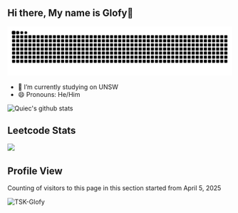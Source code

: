 ## Hi there, My name is Glofy👋

![snake gif](https://github.com/TSK-Glofy/TSK-Glofy/blob/output/github-snake.svg)

- 🔭 I’m currently studying on UNSW
- 😄 Pronouns: He/Him


![Quiec's github stats](https://github-readme-stats.vercel.app/api/top-langs/?username=TSK-Glofy&theme=radical&layout=compact)
## Leetcode Stats
![](https://leetcard.jacoblin.cool/TSK-Glofy?font=Dancing_Script)
## Profile View
Counting of visitors to this page in this section started from April 5, 2025

![TSK-Glofy](https://count.getloli.com/@TSK-Glofy?name=TSK-Glofy&theme=nixietube-1&padding=7&offset=0&align=top&scale=1&pixelated=1&darkmode=auto)

<!--
**TSK-Glofy/TSK-Glofy** is a ✨ _special_ ✨ repository because its `README.md` (this file) appears on your GitHub profile.

Here are some ideas to get you started:

- 🔭 I’m currently working on ...
- 🌱 I’m currently learning ...
- 👯 I’m looking to collaborate on ...
- 🤔 I’m looking for help with ...
- 💬 Ask me about ...
- 📫 How to reach me: ...
- 😄 Pronouns: ...
- ⚡ Fun fact: ...
-->
